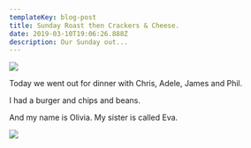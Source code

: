 ```yaml
---
templateKey: blog-post
title: Sunday Roast then Crackers & Cheese.
date: 2019-03-10T19:06:26.888Z
description: Our Sunday out...
---
```

![](/img/products-grid2.jpg)

Today we went out for dinner with Chris, Adele, James and Phil.

I had a burger and chips and beans.

And my name is Olivia.  My sister is called Eva.

![](/img/joesgardenservices-greenshears-150px.png)
